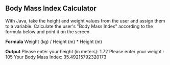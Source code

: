 ## Body Mass Index Calculator

With Java, take the height and weight values from the user and assign them to a variable. Calculate the user's "Body Mass Index" according to the formula below and print it on the screen.

**Formula**
Weight (kg) / Height (m) * Height (m)

**Output**
Please enter your height (in meters): 1.72
Please enter your weight : 105
Your Body Mass Index: 35.49215792320173
